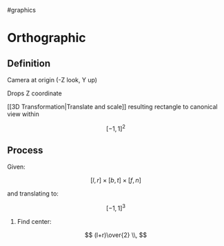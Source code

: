 #graphics 

# Orthographic

## Definition

Camera at origin (-Z look, Y up)

Drops Z coordinate


[[3D Transformation|Translate and scale]] resulting rectangle to canonical view within 

$$[-1, 1]^2$$

## Process

Given:

$$[l, r] \times [b, t] \times [f, n] $$  

and translating to:

$$ [-1, 1]^3 $$

1. Find center:

$$ (l+r)\over{2} \\, $$
